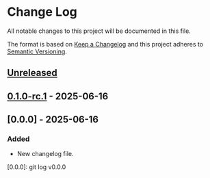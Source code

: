 # Change Log
All notable changes to this project will be documented in this file.

The format is based on [Keep a Changelog](http://keepachangelog.com/)
and this project adheres to [Semantic Versioning](http://semver.org/).

## [Unreleased]

## [0.1.0-rc.1] - 2025-06-16

## [0.0.0] - 2025-06-16

### Added

- New changelog file.

[Unreleased]: https://https://github.com/internetguru/laravel-upload/compare/staging...dev
[0.1.0-rc.1]: https://github.com/internetguru/laravel-upload/releases/tag/v0.0.0
[0.0.0]: git log v0.0.0
